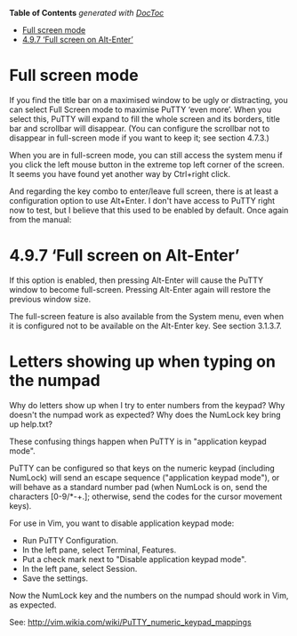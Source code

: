 <!-- START doctoc generated TOC please keep comment here to allow auto update -->
<!-- DON'T EDIT THIS SECTION, INSTEAD RE-RUN doctoc TO UPDATE -->
**Table of Contents**  *generated with [DocToc](https://github.com/thlorenz/doctoc)*

- [Full screen mode](#full-screen-mode)
- [4.9.7 ‘Full screen on Alt-Enter’](#497-full-screen-on-alt-enter)

<!-- END doctoc generated TOC please keep comment here to allow auto update -->

# Full screen mode

If you find the title bar on a maximised window to be ugly or distracting, you can select Full Screen mode to maximise PuTTY ‘even more’. When you select this, PuTTY will expand to fill the whole screen and its borders, title bar and scrollbar will disappear. (You can configure the scrollbar not to disappear in full-screen mode if you want to keep it; see section 4.7.3.)

When you are in full-screen mode, you can still access the system menu if you click the left mouse button in the extreme top left corner of the screen.
It seems you have found yet another way by Ctrl+right click.

And regarding the key combo to enter/leave full screen, there is at least a configuration option to use Alt+Enter. I don't have access to PuTTY right now to test, but I believe that this used to be enabled by default. Once again from the manual:

# 4.9.7 ‘Full screen on Alt-Enter’

If this option is enabled, then pressing Alt-Enter will cause the PuTTY window to become full-screen. Pressing Alt-Enter again will restore the previous window size.

The full-screen feature is also available from the System menu, even when it is configured not to be available on the Alt-Enter key. See section 3.1.3.7.

# Letters showing up when typing on the numpad

Why do letters show up when I try to enter numbers from the keypad? Why doesn't the numpad work as expected? Why does the NumLock key bring up help.txt?

These confusing things happen when PuTTY is in "application keypad mode".

PuTTY can be configured so that keys on the numeric keypad (including NumLock) will send an escape sequence ("application keypad mode"), or will behave as a standard number pad (when NumLock is on, send the characters  [0-9/*-+.]; otherwise, send the codes for the cursor movement keys).

For use in Vim, you want to disable application keypad mode:

* Run PuTTY Configuration.
* In the left pane, select Terminal, Features.
* Put a check mark next to "Disable application keypad mode".
* In the left pane, select Session.
* Save the settings.

Now the NumLock key and the numbers on the numpad should work in Vim, as expected.

See: http://vim.wikia.com/wiki/PuTTY_numeric_keypad_mappings
